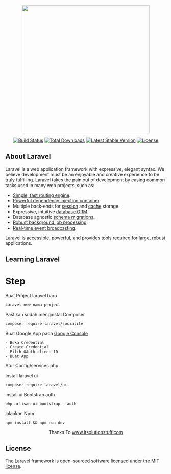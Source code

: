 <p align="center"><a href="https://laravel.com" target="_blank"><img src="https://raw.githubusercontent.com/laravel/art/master/logo-lockup/5%20SVG/2%20CMYK/1%20Full%20Color/laravel-logolockup-cmyk-red.svg" width="400"></a></p>

<p align="center">
<a href="https://travis-ci.org/laravel/framework"><img src="https://travis-ci.org/laravel/framework.svg" alt="Build Status"></a>
<a href="https://packagist.org/packages/laravel/framework"><img src="https://img.shields.io/packagist/dt/laravel/framework" alt="Total Downloads"></a>
<a href="https://packagist.org/packages/laravel/framework"><img src="https://img.shields.io/packagist/v/laravel/framework" alt="Latest Stable Version"></a>
<a href="https://packagist.org/packages/laravel/framework"><img src="https://img.shields.io/packagist/l/laravel/framework" alt="License"></a>
</p>

## About Laravel

Laravel is a web application framework with expressive, elegant syntax. We believe development must be an enjoyable and creative experience to be truly fulfilling. Laravel takes the pain out of development by easing common tasks used in many web projects, such as:

- [Simple, fast routing engine](https://laravel.com/docs/routing).
- [Powerful dependency injection container](https://laravel.com/docs/container).
- Multiple back-ends for [session](https://laravel.com/docs/session) and [cache](https://laravel.com/docs/cache) storage.
- Expressive, intuitive [database ORM](https://laravel.com/docs/eloquent).
- Database agnostic [schema migrations](https://laravel.com/docs/migrations).
- [Robust background job processing](https://laravel.com/docs/queues).
- [Real-time event broadcasting](https://laravel.com/docs/broadcasting).

Laravel is accessible, powerful, and provides tools required for large, robust applications.

## Learning Laravel

# Step

Buat Project laravel baru

```
Laravel new nama-project
```

Pastikan sudah menginstal Composer 

```
composer require laravel/socialite
```

Buat Google App pada <a href="https://console.cloud.google.com/">Google Console</a>

    - Buka Credential 
    - Create Credential 
    - Pilih OAuth client ID 
    - Buat App

Atur Config/services.php


Install laravel ui

```
composer require laravel/ui
```

install ui Bootstrap auth

```
php artisan ui bootstrap --auth
```

jalankan Npm

```
npm install && npm run dev
```

<p align="center">
Thanks To <a href="https://www.itsolutionstuff.com/post/laravel-6-socialite-login-with-google-gmail-accountexample.html">www.itsolutionstuff.com</a>
</p>



## License

The Laravel framework is open-sourced software licensed under the [MIT license](https://opensource.org/licenses/MIT).

